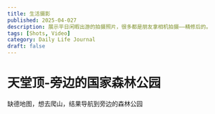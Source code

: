 ```yaml
---
title: 生活摄影
published: 2025-04-027
description: 展示平日闲暇出游的拍摄照片，很多都是朋友拿相机拍摄——精修后的。
tags: [Shots, Video]
category: Daily Life Journal
draft: false
---
```


# 天堂顶-旁边的国家森林公园

缺德地图，想去爬山，结果导航到旁边的森林公园